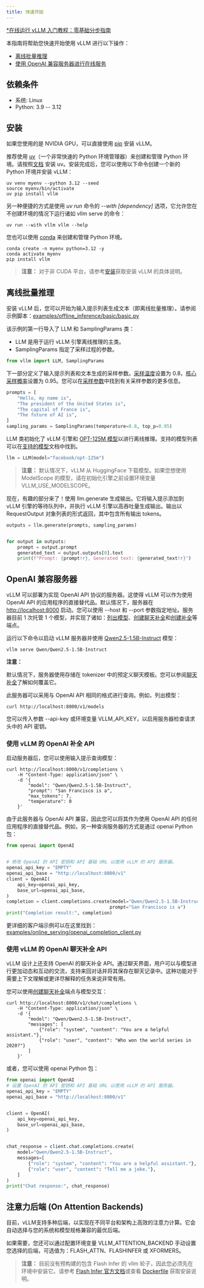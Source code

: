 ```yaml
---
title: 快速开始
---
```


[\*在线运行 vLLM 入门教程：零基础分步指南](https://openbayes.com/console/public/tutorials/rXxb5fZFr29?utm_source=vLLM-CNdoc&utm_medium=vLLM-CNdoc-V1&utm_campaign=vLLM-CNdoc-V1-25ap)

本指南将帮助您快速开始使用 vLLM 进行以下操作：

- [离线批量推理](#quickstart-offline)
- [使用 OpenAI 兼容服务器进行在线服务](#quickstart-online)

## 依赖条件

- 系统: Linux
- Python: 3.9 -- 3.12

## 安装

如果您使用的是 NVIDIA GPU，可以直接使用 [pip](https://pypi.org/project/vllm/) 安装 vLLM。

推荐使用 [uv](https://docs.astral.sh/uv/)（一个非常快速的 Python 环境管理器）来创建和管理 Python 环境。请按照[文档](https://docs.astral.sh/uv/#getting-started) 安装 uv。安装完成后，您可以使用以下命令创建一个新的 Python 环境并安装 vLLM：

```plain
uv venv myenv --python 3.12 --seed
source myenv/bin/activate
uv pip install vllm
```

另一种便捷的方式是使用 _uv run_ 命令的 _--with [dependency]_ 选项，它允许您在不创建环境的情况下运行诸如 vllm serve 的命令：

```plain
uv run --with vllm vllm --help
```

您也可以使用 [conda](https://docs.conda.io/projects/conda/en/latest/user-guide/getting-started.html) 来创建和管理 Python 环境。

```plain
conda create -n myenv python=3.12 -y
conda activate myenv
pip install vllm
```

> **注意：**
> 对于非 CUDA 平台，请参考[安装](#安装)获取安装 vLLM 的具体说明。

## 离线批量推理

安装 vLLM 后，您可以开始为输入提示列表生成文本（即离线批量推理）。请参阅示例脚本：[examples/offline_inference/basic/basic.py](https://github.com/vllm-project/vllm/blob/main/examples/offline_inference/basic/basic.py)

该示例的第一行导入了 LLM 和 SamplingParams 类：

- LLM 是用于运行 vLLM 引擎离线推理的主类。
- SamplingParams 指定了采样过程的参数。

```python
from vllm import LLM, SamplingParams
```

下一部分定义了输入提示列表和文本生成的采样参数。[采样温度](https://arxiv.org/html/2402.05201v1)设置为 0.8，[核心采样概率](https://en.wikipedia.org/wiki/Top-p_sampling)设置为 0.95。您可以在[采样参数](#采样参数)中找到有关采样参数的更多信息。

```python
prompts = [
    "Hello, my name is",
    "The president of the United States is",
    "The capital of France is",
    "The future of AI is",
]
sampling_params = SamplingParams(temperature=0.8, top_p=0.95)
```

LLM 类初始化了 vLLM 引擎和 [OPT-125M 模型](https://arxiv.org/abs/2205.01068)以进行离线推理。支持的模型列表可以在[支持的模型](https://vllm.hyper.ai/docs/models/supported_models)文档中找到。

```python
llm = LLM(model="facebook/opt-125m")
```

> **注意：**
> 默认情况下，vLLM 从 HuggingFace 下载模型。如果您想使用 ModelScope 的模型，请在初始化引擎之前设置环境变量 VLLM_USE_MODELSCOPE。

现在，有趣的部分来了！使用 llm.generate 生成输出。它将输入提示添加到 vLLM 引擎的等待队列中，并执行 vLLM 引擎以高吞吐量生成输出。输出以 RequestOutput 对象列表的形式返回，其中包含所有输出 tokens。

```python
outputs = llm.generate(prompts, sampling_params)


for output in outputs:
    prompt = output.prompt
    generated_text = output.outputs[0].text
    print(f"Prompt: {prompt!r}, Generated text: {generated_text!r}")
```

## OpenAI 兼容服务器

vLLM 可以部署为实现 OpenAI API 协议的服务器。这使得 vLLM 可以作为使用 OpenAI API 的应用程序的直接替代品。默认情况下，服务器在 [http://localhost:8000](http://localhost:8000) 启动。您可以使用 --host 和 --port 参数指定地址。服务器目前 1 次托管 1 个模型，并实现了诸如：[列出模型](https://platform.openai.com/docs/api-reference/models/list)、[创建聊天补全](https://platform.openai.com/docs/api-reference/chat/completions/create)和[创建补全](https://platform.openai.com/docs/api-reference/completions/create)等端点。

运行以下命令以启动 vLLM 服务器并使用 [Qwen2.5-1.5B-Instruct](https://huggingface.co/Qwen/Qwen2.5-1.5B-Instruct) 模型：

```plain
vllm serve Qwen/Qwen2.5-1.5B-Instruct
```

**注意：**

默认情况下，服务器使用存储在 tokenizer 中的预定义聊天模板。您可以参阅[聊天补全](#聊天补全)了解如何覆盖它。

此服务器可以采用与 OpenAI API 相同的格式进行查询。例如，列出模型：

```plain
curl http://localhost:8000/v1/models
```

您可以传入参数 --api-key 或环境变量 VLLM_API_KEY，以启用服务器检查请求头中的 API 密钥。

### 使用 vLLM 的 OpenAI 补全 API

启动服务器后，您可以使用输入提示查询模型：

```plain
curl http://localhost:8000/v1/completions \
    -H "Content-Type: application/json" \
    -d '{
        "model": "Qwen/Qwen2.5-1.5B-Instruct",
        "prompt": "San Francisco is a",
        "max_tokens": 7,
        "temperature": 0
    }'
```

由于此服务器与 OpenAI API 兼容，因此您可以将其作为使用 OpenAI API 的任何应用程序的直接替代品。例如，另一种查询服务器的方式是通过 openai Python 包：

```python
from openai import OpenAI


# 修改 OpenAI 的 API 密钥和 API 基础 URL 以使用 vLLM 的 API 服务器。
openai_api_key = "EMPTY"
openai_api_base = "http://localhost:8000/v1"
client = OpenAI(
    api_key=openai_api_key,
    base_url=openai_api_base,
)
completion = client.completions.create(model="Qwen/Qwen2.5-1.5B-Instruct",
                                      prompt="San Francisco is a")
print("Completion result:", completion)
```

更详细的客户端示例可以在这里找到：[examples/online_serving/openai_completion_client.py](https://github.com/vllm-project/vllm/blob/main/examples/online_serving/openai_completion_client.py)

### 使用 vLLM 的 OpenAI 聊天补全 API

vLLM 设计上还支持 OpenAI 的聊天补全 API。通过聊天界面，用户可以与模型进行更加动态和互动的交流，支持来回对话并将其保存在聊天记录中。这种功能对于需要上下文理解或更详尽解释的任务来说非常有用。

您可以使用[创建聊天补全](https://platform.openai.com/docs/api-reference/chat/completions/create)端点与模型交互：

```plain
curl http://localhost:8000/v1/chat/completions \
    -H "Content-Type: application/json" \
    -d '{
        "model": "Qwen/Qwen2.5-1.5B-Instruct",
        "messages": [
            {"role": "system", "content": "You are a helpful assistant."},
            {"role": "user", "content": "Who won the world series in 2020?"}
        ]
    }'
```

或者，您可以使用 openai Python 包：

```python
from openai import OpenAI
# 设置 OpenAI 的 API 密钥和 API 基础 URL 以使用 vLLM 的 API 服务器。
openai_api_key = "EMPTY"
openai_api_base = "http://localhost:8000/v1"


client = OpenAI(
    api_key=openai_api_key,
    base_url=openai_api_base,
)


chat_response = client.chat.completions.create(
    model="Qwen/Qwen2.5-1.5B-Instruct",
    messages=[
        {"role": "system", "content": "You are a helpful assistant."},
        {"role": "user", "content": "Tell me a joke."},
    ]
)
print("Chat response:", chat_response)
```

## 注意力后端 (On Attention Backends)

目前，vLLM支持多种后端，以实现在不同平台和架构上高效的注意力计算。它会自动选择与您的系统和模型规格兼容的最优后端。

如果需要，您还可以通过配置环境变量 VLLM_ATTENTION_BACKEND 手动设置您选择的后端，可选值为：FLASH_ATTN、FLASHINFER 或 XFORMERS。

> **注意：**
> 目前没有预构建的包含 Flash Infer 的 vllm 轮子，因此您必须先在环境中安装它。请参考 [Flash Infer 官方文档](https://docs.flashinfer.ai/)或查看 [Dockerfile](https://github.com/vllm-project/vllm/blob/main/Dockerfile) 获取安装说明。
